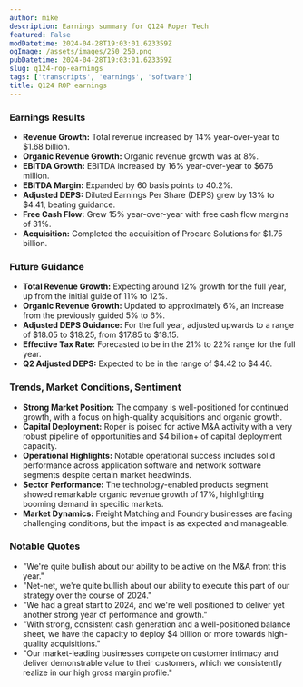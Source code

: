 ```yaml
---
author: mike
description: Earnings summary for Q124 Roper Tech 
featured: False
modDatetime: 2024-04-28T19:03:01.623359Z
ogImage: /assets/images/250_250.png
pubDatetime: 2024-04-28T19:03:01.623359Z
slug: q124-rop-earnings
tags: ['transcripts', 'earnings', 'software']
title: Q124 ROP earnings
---
```

### Earnings Results

- **Revenue Growth:** Total revenue increased by 14% year-over-year to $1.68 billion.
- **Organic Revenue Growth:** Organic revenue growth was at 8%.
- **EBITDA Growth:** EBITDA increased by 16% year-over-year to $676 million.
- **EBITDA Margin:** Expanded by 60 basis points to 40.2%.
- **Adjusted DEPS:** Diluted Earnings Per Share (DEPS) grew by 13% to $4.41, beating guidance.
- **Free Cash Flow:** Grew 15% year-over-year with free cash flow margins of 31%.
- **Acquisition:** Completed the acquisition of Procare Solutions for $1.75 billion.

### Future Guidance

- **Total Revenue Growth:** Expecting around 12% growth for the full year, up from the initial guide of 11% to 12%.
- **Organic Revenue Growth:** Updated to approximately 6%, an increase from the previously guided 5% to 6%.
- **Adjusted DEPS Guidance:** For the full year, adjusted upwards to a range of $18.05 to $18.25, from $17.85 to $18.15.
- **Effective Tax Rate:** Forecasted to be in the 21% to 22% range for the full year.
- **Q2 Adjusted DEPS:** Expected to be in the range of $4.42 to $4.46.

### Trends, Market Conditions, Sentiment

- **Strong Market Position:** The company is well-positioned for continued growth, with a focus on high-quality acquisitions and organic growth.
- **Capital Deployment:** Roper is poised for active M&A activity with a very robust pipeline of opportunities and $4 billion+ of capital deployment capacity.
- **Operational Highlights:** Notable operational success includes solid performance across application software and network software segments despite certain market headwinds.
- **Sector Performance:** The technology-enabled products segment showed remarkable organic revenue growth of 17%, highlighting booming demand in specific markets.
- **Market Dynamics:** Freight Matching and Foundry businesses are facing challenging conditions, but the impact is as expected and manageable.

### Notable Quotes

- "We're quite bullish about our ability to be active on the M&A front this year."
- "Net-net, we're quite bullish about our ability to execute this part of our strategy over the course of 2024."
- "We had a great start to 2024, and we're well positioned to deliver yet another strong year of performance and growth."
- "With strong, consistent cash generation and a well-positioned balance sheet, we have the capacity to deploy $4 billion or more towards high-quality acquisitions."
- "Our market-leading businesses compete on customer intimacy and deliver demonstrable value to their customers, which we consistently realize in our high gross margin profile."